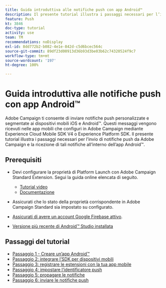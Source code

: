 ```yaml
---
title: Guida introduttiva alle notifiche push con app Android™
description: Il presente tutorial illustra i passaggi necessari per l’invio di notifiche push da Adobe Campaign e la ricezione di tali notifiche all’interno dell’app Android™.
feature: Push
kt: 3846
doc-type: tutorial
activity: use
team: TM
recommendations: noDisplay
exl-id: 8dd772b2-b082-4e1e-842d-c5d6bcec564c
source-git-commit: 89df23d00913d36b93d3be03b62c74320524f9c7
workflow-type: tm+mt
source-wordcount: '197'
ht-degree: 100%

---
```


# Guida introduttiva alle notifiche push con app Android™

Adobe Campaign ti consente di inviare notifiche push personalizzate e segmentate ai dispositivi mobili iOS e Android™.
Questi messaggi vengono ricevuti nelle app mobili che configuri in Adobe Campaign mediante Experience Cloud Mobile SDK V4 o Experience Platform SDK.
Il presente tutorial illustra i passaggi necessari per l’invio di notifiche push da Adobe Campaign e la ricezione di tali notifiche all’interno dell’app Android™.

## Prerequisiti

* Devi configurare la proprietà di Platform Launch con Adobe Campaign Standard Extension. Segui la guida online elencata di seguito.
   * [Tutorial video](https://video.tv.adobe.com/v/26224?quality=12&learn=on)
   * [Documentazione](https://experienceleague.adobe.com/docs/campaign-standard-learn/tutorials/communication-channels/mobile/configure-mobile-apps-using-aep-sdk.html?lang=it)

* Assicurati che lo stato della proprietà corrispondente in Adobe Campaign Standard sia impostato su configurato.
* [Assicurati di avere un account Google Firebase attivo](https://firebase.google.com).
* [Versione più recente di Android™ Studio installata](https://developer.android.com/studio)

## Passaggi del tutorial

* [Passaggio 1 - Creare un’app Android™](/help/tutorial-push-notifications-android/create-android-app.md)
* [Passaggio 2: integrare l’SDK per dispositivi mobili](/help/tutorial-push-notifications-android/integrating-with-mobile-sdk.md)
* [Passaggio 3: registrare le estensioni con la tua app mobile](/help/tutorial-push-notifications-android/register-mobile-extensions.md)
* [Passaggio 4: impostare l’identificatore push](/help/tutorial-push-notifications-android/set-push-identifier.md)
* [Passaggio 5: propagare le notifiche](/help/tutorial-push-notifications-android/propagate-notification.md)
* [Passaggio 6: inviare le notifiche push](/help/tutorial-push-notifications-android/send-push-notification.md)
